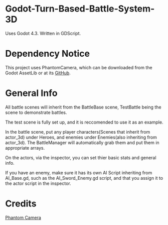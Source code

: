 # Godot-Turn-Based-Battle-System-3D

Uses Godot 4.3. Written in GDScript.

# Dependency Notice

This project uses PhantomCamera, which can be downloaded from the Godot AssetLib or at its [GitHub](https://github.com/ramokz/phantom-camera).

# General Info

All battle scenes will inherit from the BattleBase scene, TestBattle being the scene to demonstrate battles.

The test scene is fully set up, and it is reccomended to use it as an example.

In the battle scene, put any player characters(Scenes that inherit from actor_3d) under Heroes, and enemies under Enemies(also inheriting from actor_3d). The BattleManager will automatically grab them and put them in appropriate arrays.

On the actors, via the inspector, you can set thier basic stats and general info.

If you have an enemy, make sure it has its own AI Script inheriting from AI_Base.gd, such as the AI_Sword_Enemy.gd script, and that you assign it to the actor script in the inspector.

# Credits

[Phantom Camera](https://github.com/ramokz/phantom-camera)
